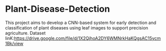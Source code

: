 # Plant-Disease-Detection
This project aims to develop a CNN-based system for early detection and classification of plant diseases using leaf images to support precision agriculture.
Dataset linK:https://drive.google.com/file/d/1X2QjhoA2DY6WMNrkHaKQgsAC15ycm1Bk/view 
